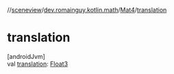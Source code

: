 //[sceneview](../../../index.md)/[dev.romainguy.kotlin.math](../index.md)/[Mat4](index.md)/[translation](translation.md)

# translation

[androidJvm]\
val [translation](translation.md): [Float3](../-float3/index.md)
